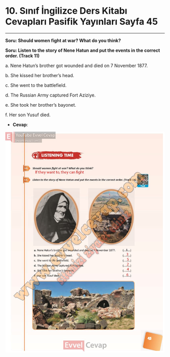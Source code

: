 # 10. Sınıf İngilizce Ders Kitabı Cevapları Pasifik Yayınları Sayfa 45

---

**Soru: Should women fight at war? What do you think?**

**Soru: Listen to the story of Nene Hatun and put the events in the correct order. (Track 11)**

a. Nene Hatun’s brother got wounded and died on 7 November 1877.

 b. She kissed her brother’s head.

 c. She went to the battlefield.

 d. The Russian Army captured Fort Aziziye.

 e. She took her brother’s bayonet.

 f. Her son Yusuf died.

-   **Cevap**:

![Image 1](./image_1.jpg)